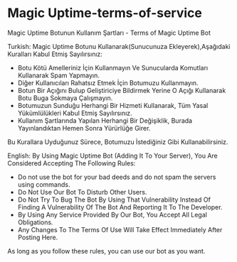 # Magic Uptime-terms-of-service
Magic Uptime Botunun Kullanım Şartları - Terms of Magic Uptime Bot

Turkish:
Magic Uptime Botunu Kullanarak(Sunucunuza Ekleyerek),Aşağıdaki Kuralları Kabul Etmiş Sayılırsınız:

- Botu Kötü Amelleriniz İçin Kullanmayın Ve Sunucularda Komutları Kullanarak Spam Yapmayın.
- Diğer Kullanıcıları Rahatsız Etmek İçin Botumuzu Kullanmayın.
- Botun Bir Açığını Bulup Geliştiriciye Bildirmek Yerine O Açığı Kullanarak Botu Buga Sokmaya Çalışmayın.
- Botumuzun Sunduğu Herhangi Bir Hizmeti Kullanarak, Tüm Yasal Yükümlülükleri Kabul Etmiş Sayılırsınız.
- Kullanım Şartlarında Yapılan Herhangi Bir Değişiklik, Burada Yayınlandıktan Hemen Sonra Yürürlüğe Girer.

Bu Kurallara Uyduğunuz Sürece, Botumuzu İstediğiniz Gibi Kullanabilirsiniz.

English:
By Using Magic Uptime Bot (Adding It To Your Server), You Are Considered Accepting The Following Rules:

- Do not use the bot for your bad deeds and do not spam the servers using commands.
- Do Not Use Our Bot To Disturb Other Users.
- Do Not Try To Bug The Bot By Using That Vulnerability Instead Of Finding A Vulnerability Of The Bot And Reporting It To The Developer.
- By Using Any Service Provided By Our Bot, You Accept All Legal Obligations.
- Any Changes To The Terms Of Use Will Take Effect Immediately After Posting Here.

As long as you follow these rules, you can use our bot as you want.
